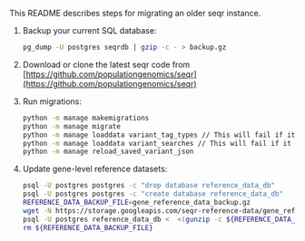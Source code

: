 This README describes steps for migrating an older seqr instance.

1. Backup your current SQL database:

   ```bash
   pg_dump -U postgres seqrdb | gzip -c - > backup.gz
   ```

2. Download or clone the latest seqr code from [https://github.com/populationgenomics/seqr](https://github.com/populationgenomics/seqr)

1. Run migrations:
   ```bash
   python -m manage makemigrations 
   python -m manage migrate 
   python -m manage loaddata variant_tag_types // This will fail if it has been run before, and that is okay
   python -m manage loaddata variant_searches // This will fail if it has been run before, and that is okay
   python -m manage reload_saved_variant_json
   ```
    
1. Update gene-level reference datasets:
   ```bash
   psql -U postgres postgres -c "drop database reference_data_db"
   psql -U postgres postgres -c "create database reference_data_db"
   REFERENCE_DATA_BACKUP_FILE=gene_reference_data_backup.gz
   wget -N https://storage.googleapis.com/seqr-reference-data/gene_reference_data_backup.gz -O ${REFERENCE_DATA_BACKUP_FILE}
   psql -U postgres reference_data_db <  <(gunzip -c ${REFERENCE_DATA_BACKUP_FILE})
   rm ${REFERENCE_DATA_BACKUP_FILE}
   ```

